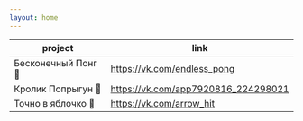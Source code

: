 ```yaml
---
layout: home
---
```


| project            | link                                |
|--------------------|-------------------------------------|
| Бесконечный Понг 🏓 | https://vk.com/endless_pong         |
| Кролик Попрыгун 🐰  | https://vk.com/app7920816_224298021 |
| Точно в яблочко 🎯  | https://vk.com/arrow_hit            |